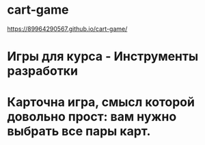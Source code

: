 # cart-game

 https://89964290567.github.io/cart-game/
 
# Игры для курса - Инструменты разработки

# Карточна игра, смысл которой довольно прост: вам нужно выбрать все пары карт.
